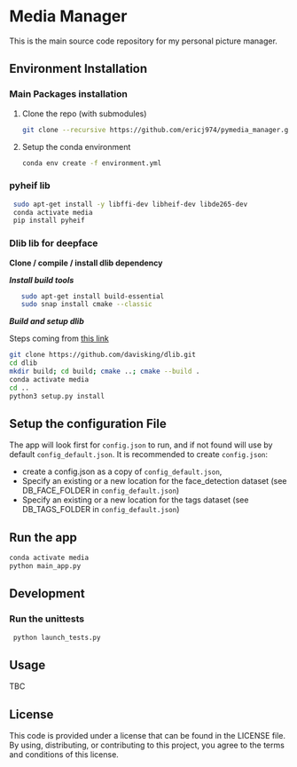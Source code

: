 # Media Manager

This is the main source code repository for my personal picture manager.

## Environment Installation

### Main Packages installation

1. Clone the repo (with submodules)
   ```bash
   git clone --recursive https://github.com/ericj974/pymedia_manager.git
   ```
2. Setup the conda environment
   ```bash
   conda env create -f environment.yml
   ```

### pyheif lib

   ```bash
    sudo apt-get install -y libffi-dev libheif-dev libde265-dev
    conda activate media
    pip install pyheif
   ```
### Dlib lib for deepface

**Clone / compile / install dlib dependency**

***Install build tools***

```bash
   sudo apt-get install build-essential
   sudo snap install cmake --classic
```

***Build and setup dlib***

Steps coming from [this link](https://gist.github.com/ageitgey/629d75c1baac34dfa5ca2a1928a7aeaf?permalink_comment_id=3552228)

   ```bash
   git clone https://github.com/davisking/dlib.git
   cd dlib
   mkdir build; cd build; cmake ..; cmake --build .
   conda activate media
   cd ..
   python3 setup.py install 
   ```

## Setup the configuration File

The app will look first for `config.json` to run, and if not found will use by default `config_default.json`.
It is recommended to create `config.json`:
- create a config.json as a copy of `config_default.json`,
- Specify an existing or a new location for the face_detection dataset (see DB_FACE_FOLDER in `config_default.json`)
- Specify an existing or a new location for the tags dataset (see DB_TAGS_FOLDER in `config_default.json`)

## Run the app 

   ```bash
   conda activate media
   python main_app.py
   ```

## Development

### Run the unittests

   ```bash
    python launch_tests.py
   ```

[//]: # (   ```shell)

[//]: # (   coverage run --source libs -m unittest discover -s libs -p *_test.py)

[//]: # (   coverage report)

[//]: # (   ```)

## Usage

TBC

## License

This code is provided under a license that can be found in the
LICENSE file. By using, distributing, or contributing to this project, you agree
to the terms and conditions of this license.



